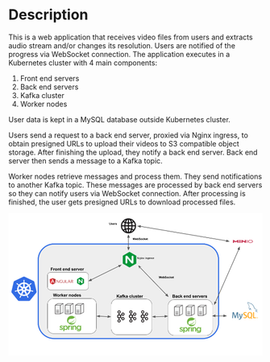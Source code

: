 # Description

This is a web application that receives video files from users and extracts audio stream and/or changes its resolution.
Users are notified of the progress via WebSocket connection.
The application executes in a Kubernetes cluster with 4 main components:
1. Front end servers
2. Back end servers
3. Kafka cluster
4. Worker nodes

User data is kept in a MySQL database outside Kubernetes cluster.  

Users send a request to a back end server, proxied via Nginx ingress, to obtain presigned URLs to upload their videos to S3 compatible object storage. After finishing the upload, they notify a back end server. Back end server then sends a message to a Kafka topic.  

Worker nodes retrieve messages and process them. They send notifications to another Kafka topic. These messages are processed by back end servers so they can notify users via WebSocket connection.
After processing is finished, the user gets presigned URLs to download processed files.

![Screenshot](Architecture.png)

